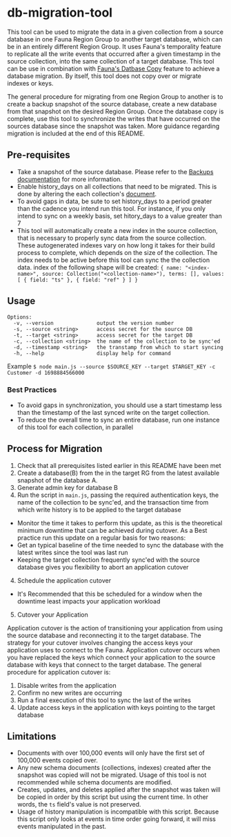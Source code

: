 # db-migration-tool

This tool can be used to migrate the data in a given collection from a source database in one Fauna Region Group to another target database, which can be in an entirely different Region Group.
It uses Fauna's temporality feature to replicate all the write events that occurred after a given timestamp in the source collection, into the same collection of a target database. This tool can be use in combination with [Fauna's Datbase Copy](https://docs.fauna.com/fauna/current/administration/backups#create-a-database-from-a-snapshot) feature to achieve a database migration. By itself, this tool does not copy over or migrate indexes or keys.

The general procedure for migrating from one Region Group to another is to create a backup snapshot of the source database, create a new database from that snapshot on the desired Region Group. Once the database copy is complete, use this tool to synchronize the writes that have occurred on the sources database since the snapshot was taken. More guidance regarding migration is included at the end of this README.

## Pre-requisites

- Take a snapshot of the source database. Please refer to the [Backups documentation](https://docs.fauna.com/fauna/current/administration/backups) for more information.
- Enable history_days on all collections that need to be migrated. This is done by altering the each collection's [document](https://docs.fauna.com/fauna/current/reference/schema_entities/collection/document_definition#fields).
 - To avoid gaps in data, be sute to set history_days to a period greater than the cadence you intend run this tool. For instance, if you only intend to sync on a weekly basis, set hitory_days to a value greater than 7
- This tool will automatically create a new index in the source collection, that is necessary to properly sync data from the source collection. These autogenerated indexes vary on how long it takes for their build process to complete, which depends on the size of the collection. The index needs to be active before this tool can sync the the collection data. index of the following shape will be created:
  `{ name: "<index-name>", source: Collection("<collection-name>"), terms: [], values: [ { field: "ts" }, { field: "ref" } ] }`

## Usage
```
Options:
  -v, --version              output the version number
  -s, --source <string>      access secret for the source DB
  -t, --target <string>      access secret for the target DB
  -c, --collection <string>  the name of the collection to be sync'ed
  -d, --timestamp <string>   the transtamp from which to start syncing
  -h, --help                 display help for command
```

Example
```$ node main.js --source $SOURCE_KEY --target $TARGET_KEY -c Customer -d 1698884566000```


### Best Practices
- To avoid gaps in synchronization, you should use a start timestamp less than the timestamp of the last synced write on the target collection.
- To reduce the overall time to sync an entire database, run one instance of this tool for each collection, in parallel


## Process for Migration

1. Check that all prerequisites listed earlier in this README have been met
2. Create a database(B) from the in the target RG from the latest available snapshot of the database A.
2. Generate admin key for database B
3. Run the script in `main.js`, passing the required authentication keys, the name of the collection to be sync'ed, and the transaction time from which write history is to be applied to the target database
 - Monitor the time it takes to perform this update, as this is the theoretical minimum downtime that can be achieved during cutover. As a Best practice run this update on a regular basis for two reasons:
  - Get an typical baseline of the time needed to sync the database with the latest writes since the tool was last run
  - Keeping the target collection frequently sync'ed with the source database gives you flexibility to abort an application cutover
4. Schedule the application cutover
 - It's Recommended that this be scheduled for a window when the downtime least impacts your application workload
5. Cutover your Application 

Application cutover is the action of transitioning your application from using the source database and reconnecting it to the target database. The strategy for your cutover involves changing the access keys your application uses to connect to the Fauna. Application cutover occurs when you have replaced the keys which connect your application to the source database with keys that connect to the target database. The general procedure for application cutover is: 
1. Disable writes from the application
2. Confirm no new writes are occurring
3. Run a final execution of this tool to sync the last of the writes 
4. Update access keys in the application with keys pointing to the target database


## Limitations

- Documents with over 100,000 events will only have the first set of 100,000 events copied over.
- Any new schema documents (collections, indexes) created after the snapshot was copied will not be migrated. Usage of this tool is not recommended while schema documents are modified.
- Creates, updates, and deletes applied after the snapshot was taken will be copied in order by this script but using the current time. In other words, the `ts` field's value is not preserved.
- Usage of history manipulation is incompatible with this script. Because this script only looks at events in time order going forward, it will miss events manipulated in the past.
